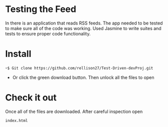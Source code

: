 # Testing the Feed

In there is an application that reads RSS feeds. The app needed to be tested to make sure all of the code was working. Used Jasmine to write suites and tests to ensure proper code functionality.


# Install
-`$ Git clone https://github.com/rellison27/Test-Driven-devProj.git`
- Or click the green download button. Then unlock all the files to open

# Check it out

Once all of the files are downloaded.
After careful inspection open
```
index.html
```
